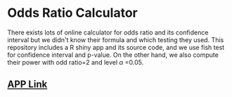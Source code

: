 # Odds Ratio Calculator
There exists lots of online calculator for odds ratio and its confidence interval but we didn't know their formula and which testing they used. This repository includes a R shiny app and its source code, and we use fish test for confidence interval and p-value. On the other hand, we also compute their power with odd ratio=2 and level $\alpha$ =0.05.

## [APP Link](https://ysluapps.shinyapps.io/Cal4OR/)
